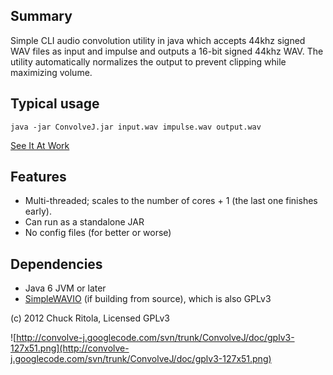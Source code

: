 ## Summary ##
Simple CLI audio convolution utility in java which accepts 44khz signed WAV files as input and impulse and outputs a 16-bit signed 44khz WAV. The utility automatically normalizes the output to prevent clipping while maximizing volume.

## Typical usage ##
```
java -jar ConvolveJ.jar input.wav impulse.wav output.wav
```

[See It At Work](http://www.youtube.com/watch?v=nFhFhnjJrl0)

## Features ##
  * Multi-threaded; scales to the number of cores + 1 (the last one finishes early).
  * Can run as a standalone JAR
  * No config files (for better or worse)

## Dependencies ##
  * Java 6 JVM or later
  * [SimpleWAVIO](https://code.google.com/p/j-simple-wav-io/) (if building from source), which is also GPLv3

(c) 2012 Chuck Ritola, Licensed GPLv3

![http://convolve-j.googlecode.com/svn/trunk/ConvolveJ/doc/gplv3-127x51.png](http://convolve-j.googlecode.com/svn/trunk/ConvolveJ/doc/gplv3-127x51.png)